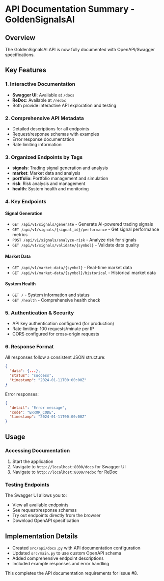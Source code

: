 # API Documentation Summary - GoldenSignalsAI

## Overview
The GoldenSignalsAI API is now fully documented with OpenAPI/Swagger specifications.

## Key Features

### 1. Interactive Documentation
- **Swagger UI**: Available at `/docs`
- **ReDoc**: Available at `/redoc`
- Both provide interactive API exploration and testing

### 2. Comprehensive API Metadata
- Detailed descriptions for all endpoints
- Request/response schemas with examples
- Error response documentation
- Rate limiting information

### 3. Organized Endpoints by Tags
- **signals**: Trading signal generation and analysis
- **market**: Market data and analysis
- **portfolio**: Portfolio management and simulation
- **risk**: Risk analysis and management
- **health**: System health and monitoring

### 4. Key Endpoints

#### Signal Generation
- `GET /api/v1/signals/generate` - Generate AI-powered trading signals
- `GET /api/v1/signals/{signal_id}/performance` - Get signal performance metrics
- `POST /api/v1/signals/analyze-risk` - Analyze risk for signals
- `GET /api/v1/signals/validate/{symbol}` - Validate data quality

#### Market Data
- `GET /api/v1/market-data/{symbol}` - Real-time market data
- `GET /api/v1/market-data/{symbol}/historical` - Historical market data

#### System Health
- `GET /` - System information and status
- `GET /health` - Comprehensive health check

### 5. Authentication & Security
- API key authentication configured (for production)
- Rate limiting: 100 requests/minute per IP
- CORS configured for cross-origin requests

### 6. Response Format
All responses follow a consistent JSON structure:
```json
{
  "data": {...},
  "status": "success",
  "timestamp": "2024-01-11T00:00:00Z"
}
```

Error responses:
```json
{
  "detail": "Error message",
  "code": "ERROR_CODE",
  "timestamp": "2024-01-11T00:00:00Z"
}
```

## Usage

### Accessing Documentation
1. Start the application
2. Navigate to `http://localhost:8000/docs` for Swagger UI
3. Navigate to `http://localhost:8000/redoc` for ReDoc

### Testing Endpoints
The Swagger UI allows you to:
- View all available endpoints
- See request/response schemas
- Try out endpoints directly from the browser
- Download OpenAPI specification

## Implementation Details

- Created `src/api/docs.py` with API documentation configuration
- Updated `src/main.py` to use custom OpenAPI schema
- Added comprehensive endpoint descriptions
- Included example responses and error handling

This completes the API documentation requirements for Issue #8. 